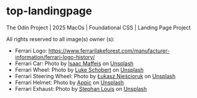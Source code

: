 # top-landingpage
The Odin Project | 2025 MacOs | Foundational CSS | Landing Page Project

All rights reserved to all image(s) owner (s):
- Ferrari Logo: https://www.ferrarilakeforest.com/manufacturer-information/ferrari-logo-history/
- Ferrari Car: Photo by <a href="https://unsplash.com/@isaacmaffo96?utm_content=creditCopyText&utm_medium=referral&utm_source=unsplash">Isaac Maffeis</a> on <a href="https://unsplash.com/photos/a-red-race-car-driving-down-a-race-track-wZE4gDwRfLs?utm_content=creditCopyText&utm_medium=referral&utm_source=unsplash">Unsplash</a>
- Ferrari Wheel: Photo by <a href="https://unsplash.com/@luke_schobert?utm_content=creditCopyText&utm_medium=referral&utm_source=unsplash">Luke Schobert</a> on <a href="https://unsplash.com/photos/a-close-up-of-a-wheel-on-a-car-d9XMnZtudag?utm_content=creditCopyText&utm_medium=referral&utm_source=unsplash">Unsplash</a>
- Ferrari Steering Wheel: Photo by <a href="https://unsplash.com/@luki90pl?utm_content=creditCopyText&utm_medium=referral&utm_source=unsplash">Łukasz Nieścioruk</a> on <a href="https://unsplash.com/photos/black-and-silver-steering-wheel-AIsWyylQ_NA?utm_content=creditCopyText&utm_medium=referral&utm_source=unsplash">Unsplash</a>
- Ferrari Helmet: Photo by <a href="https://unsplash.com/@appic_cc?utm_content=creditCopyText&utm_medium=referral&utm_source=unsplash">Appic</a> on <a href="https://unsplash.com/photos/white-and-purple-c-van-ginkel-helmet-6I0T13sPj0o?utm_content=creditCopyText&utm_medium=referral&utm_source=unsplash">Unsplash</a>
- Ferrari Exhaust: Photo by <a href="https://unsplash.com/@stephanlouis?utm_content=creditCopyText&utm_medium=referral&utm_source=unsplash">Stephan Louis</a> on <a href="https://unsplash.com/photos/red-car-with-black-wheel-qTWq8VDi_3I?utm_content=creditCopyText&utm_medium=referral&utm_source=unsplash">Unsplash</a>